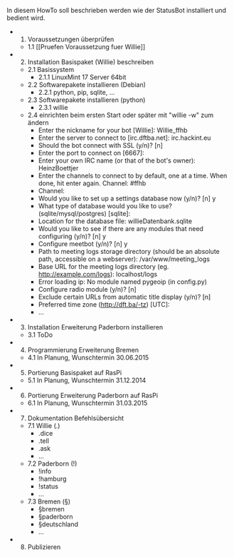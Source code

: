 In diesem HowTo soll beschrieben werden wie der StatusBot installiert und bedient wird.

* 1. Voraussetzungen überprüfen
  * 1.1 [[Pruefen Voraussetzung fuer Willie]]
* 2. Installation Basispaket (Willie) beschreiben
  * 2.1 Basissystem
    * 2.1.1 LinuxMint 17 Server 64bit
  * 2.2 Softwarepakete installieren (Debian)
    * 2.2.1 python, pip, sqlite, ...
  * 2.3 Softwarepakete installieren (python)
    * 2.3.1 willie
  * 2.4 einrichten beim ersten Start oder später mit "willie -w" zum ändern
      * Enter the nickname for your bot [Willie]: Willie_ffhb
      * Enter the server to connect to [irc.dftba.net]: irc.hackint.eu
      * Should the bot connect with SSL (y/n)? [n]
      * Enter the port to connect on [6667]:
      * Enter your own IRC name (or that of the bot's owner): HeinzBoettjer
      * Enter the channels to connect to by default, one at a time. When done, hit enter again.
Channel: #ffhb
      * Channel:
      * Would you like to set up a settings database now (y/n)? [n] y
      * What type of database would you like to use? (sqlite/mysql/postgres) [sqlite]:
      * Location for the database file: willieDatenbank.sqlite
      * Would you like to see if there are any modules that need configuring (y/n)? [n] y
      * Configure meetbot (y/n)? [n] y
      * Path to meeting logs storage directory (should be an absolute path, accessible on a webserver): /var/www/meeting_logs
      * Base URL for the meeting logs directory (eg. http://example.com/logs): localhost/logs
      * Error loading ip: No module named pygeoip (in config.py)
      * Configure radio module (y/n)? [n]
      * Exclude certain URLs from automatic title display (y/n)? [n]
      * Preferred time zone (http://dft.ba/-tz) [UTC]:
      * ...

* 3. Installation Erweiterung Paderborn installieren
  * 3.1 ToDo
* 4. Programmierung Erweiterung Bremen
  * 4.1 In Planung, Wunschtermin 30.06.2015
* 5. Portierung Basispaket auf RasPi
  * 5.1 In Planung, Wunschtermin 31.12.2014
* 6. Portierung Erweiterung Paderborn auf RasPi
  * 6.1 In Planung, Wunschtermin 31.03.2015
* 7. Dokumentation Befehlsübersicht
  * 7.1 Willie (.)
    * .dice
    * .tell <nick> <message>
    * .ask <nick> <message>
    * ...
  * 7.2 Paderborn (!)
    * !info <name>
    * !hamburg
    * !status
    * ...
  * 7.3 Bremen (§)
    * §bremen
    * §paderborn
    * §deutschland
    * ...
* 8.  Publizieren